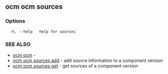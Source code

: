 ## ocm ocm sources



### Options

```
  -h, --help   help for sources
```

### SEE ALSO

* [ocm ocm](ocm_ocm.md)	 - 
* [ocm ocm sources add](ocm_ocm_sources_add.md)	 - add source information to a component version
* [ocm ocm sources get](ocm_ocm_sources_get.md)	 - get sources of a component version

